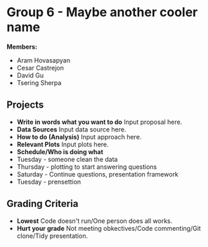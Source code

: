 <h1>Group 6 - Maybe another cooler name</h1>
<p>
<b>Members:</b>
</p>
<ul>
<li>Aram Hovasapyan</li>
<li>Cesar Castrejon</li>
<li>David Gu</li>
<li>Tsering Sherpa</li>
</ul>
<h2>Projects</h2>
<ul>
<li><b>Write in words what you want to do</b> Input proposal here.</li>
<li><b>Data Sources</b>  Input data source here.</li>
<li><b>How to do (Analysis)</b>  Input approach here.</li>
<li><b>Relevant Plots</b>  Input plots here.</li>
<li><b>Schedule/Who is doing what
<li></b></b>Tuesday - someone clean the data</li>
<li></b></b>Thursday - plotting to start answering questions</li>
<li></b></b>Saturday - Continue questions, presentation framework</li>
<li></b></b>Tuesday - prensettion</li>
</ul>
<h2>Grading Criteria</h2>
<ul>
<li><b>Lowest</b> Code doesn't run/One person does all works.</li>
<li><b>Hurt your grade</b> Not meeting obkectives/Code commenting/Git clone/Tidy presentation.</li>

